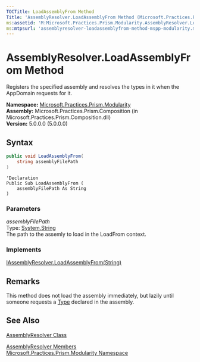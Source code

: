 ```yaml
---
TOCTitle: LoadAssemblyFrom Method
Title: 'AssemblyResolver.LoadAssemblyFrom Method (Microsoft.Practices.Prism.Modularity)'
ms:assetid: 'M:Microsoft.Practices.Prism.Modularity.AssemblyResolver.LoadAssemblyFrom(System.String)'
ms:mtpsurl: 'assemblyresolver-loadassemblyfrom-method-mspp-modularity.md'
---
```


# AssemblyResolver.LoadAssemblyFrom Method

Registers the specified assembly and resolves the types in it when the AppDomain requests for it.

**Namespace:** [Microsoft.Practices.Prism.Modularity](/patterns-practices/reference/mspp-modularity-namespace)  
**Assembly:** Microsoft.Practices.Prism.Composition (in Microsoft.Practices.Prism.Composition.dll)  
**Version:** 5.0.0.0 (5.0.0.0)

## Syntax

```C#
public void LoadAssemblyFrom(
	string assemblyFilePath
)
```
```VB
'Declaration
Public Sub LoadAssemblyFrom ( 
	assemblyFilePath As String
)
```

### Parameters

*assemblyFilePath*  
Type: [System.String](http://msdn.microsoft.com/en-us/library/s1wwdcbf)  
The path to the assemly to load in the LoadFrom context.

### Implements

[IAssemblyResolver.LoadAssemblyFrom(String)](/patterns-practices/reference/iassemblyresolver-loadassemblyfrom-method-mspp-modularity)

## Remarks

This method does not load the assembly immediately, but lazily until someone requests a [Type](http://msdn.microsoft.com/en-us/library/42892f65) declared in the assembly.

## See Also

[AssemblyResolver Class](/patterns-practices/reference/assemblyresolver-class-mspp-modularity) 

[AssemblyResolver Members](/patterns-practices/reference/assemblyresolver-members-mspp-modularity)  
[Microsoft.Practices.Prism.Modularity Namespace](/patterns-practices/reference/mspp-modularity-namespace)  